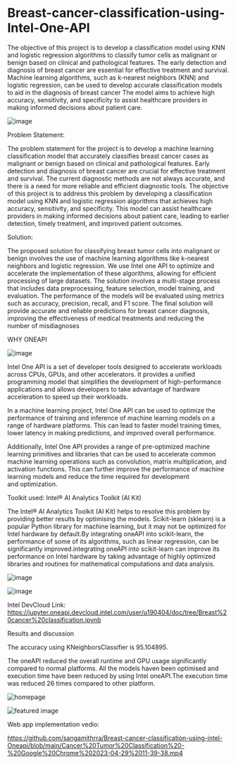 # Breast-cancer-classification-using-Intel-One-API

The objective of this project is to develop a classification model using KNN and logistic regression algorithms to classify tumor cells as malignant or benign based on clinical and pathological features. The early detection and diagnosis of breast cancer are essential for effective treatment and survival. Machine learning algorithms, such as k-nearest neighbors (KNN) and logistic regression, can be used to develop accurate classification models to aid in the diagnosis of breast cancer The model aims to achieve high accuracy, sensitivity, and specificity to assist healthcare providers in making informed decisions about patient care.

![image](https://user-images.githubusercontent.com/113981140/235284876-88740033-05d8-4e62-80bf-916cfb7b9398.png)

Problem Statement:

The problem statement for the project is to develop a machine learning classification model that accurately classifies breast cancer cases as malignant or benign based on clinical and pathological features. Early detection and diagnosis of breast cancer are crucial for effective treatment and survival. The current diagnostic methods are not always accurate, and there is a need for more reliable and efficient diagnostic tools. The objective of this project is to address this problem by developing a classification model using KNN and logistic regression algorithms that achieves high accuracy, sensitivity, and specificity. This model can assist healthcare providers in making informed decisions about patient care, leading to earlier detection, timely treatment, and improved patient outcomes.

Solution:

The proposed solution for classifying breast tumor cells into malignant or benign involves the use of machine learning algorithms like k-nearest neighbors and logistic regression. 
We use Intel one API to optimize and accelerate the implementation of these algorithms, allowing for efficient processing of large datasets. The solution involves a multi-stage process that includes data preprocessing, feature selection, model training, and evaluation. 
The performance of the models will be evaluated using metrics such as accuracy, precision, recall, and F1 score. The final solution will provide accurate and reliable predictions for breast cancer diagnosis, improving the effectiveness of medical treatments and reducing the number of misdiagnoses


WHY ONEAPI

![image](https://user-images.githubusercontent.com/113981140/235285065-b08846f7-4326-4d2f-8299-c95e4f5c22a6.png)

Intel One API is a set of developer tools designed to accelerate workloads across CPUs, GPUs, and other accelerators. It provides a unified programming model that simplifies the development of high-performance applications and allows developers to take advantage of hardware acceleration to speed up their workloads.

In a machine learning project, Intel One API can be used to optimize the performance of training and inference of machine learning models on a range of hardware platforms. This can lead to faster model training times, lower latency in making predictions, and improved overall performance.

Additionally, Intel One API provides a range of pre-optimized machine learning primitives and libraries that can be used to accelerate common machine learning operations such as convolution, matrix multiplication, and activation functions. This can further improve the performance of machine learning models and reduce the time required for development and optimization.

Toolkit used: Intel® AI Analytics Toolkit (AI Kit)

The Intel® AI Analytics Toolkit (AI Kit) helps to resolve this problem by providing better results by optimising the models.
Scikit-learn (sklearn) is a popular Python library for machine learning, but it may not be optimized for Intel hardware by default.By integrating oneAPI into scikit-learn, the performance of some of its algorithms, such as linear regression, can be significantly improved.integrating oneAPI into scikit-learn can improve its performance on Intel hardware by taking advantage of highly optimized libraries and routines for mathematical computations and data analysis.

![image](https://user-images.githubusercontent.com/113981140/235285147-d3699f6c-4e3d-4017-8711-78237b327eab.png)

![image](https://user-images.githubusercontent.com/113981140/235293217-2bcfb74d-8aa7-404c-815d-ffee4a114fcb.png)


Intel DevCloud
Link: https://jupyter.oneapi.devcloud.intel.com/user/u190404/doc/tree/Breast%20cancer%20classification.ipynb

Results and discussion

The accuracy using KNeighborsClassifier is 95.104895.

The oneAPI reduced the overall runtime and GPU usage significantly compared to normal platforms. All the models haven been optimised and execution time have been reduced by using Intel oneAPI.The execution time was reduced 26 times compared to other platform.

![homepage](https://user-images.githubusercontent.com/113981140/235285238-921c7030-9916-47c0-bd43-2dad3b0ccd79.png)

![featured image](https://user-images.githubusercontent.com/113981140/235285247-59872c4d-2f22-4d73-860c-93726b3dbf6b.png)

Web app implementation vedio:

https://github.com/sangamithrra/Breast-cancer-classification-using-intel-Oneapi/blob/main/Cancer%20Tumor%20Classification%20-%20Google%20Chrome%202023-04-29%2011-39-38.mp4









